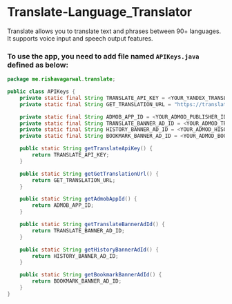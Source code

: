 # Translate-Language_Translator
Translate allows you to translate text and phrases between 90+ languages. It supports voice input and speech output features.

### To use the app, you need to add file named `APIKeys.java` defined as below:

```java
package me.rishavagarwal.translate;

public class APIKeys {
    private static final String TRANSLATE_API_KEY = <YOUR_YANDEX_TRANSLATE_API_KEY>;
    private static final String GET_TRANSLATION_URL = "https://translate.yandex.net/api/v1.5/tr.json/translate";

    private static final String ADMOB_APP_ID = <YOUR_ADMOD_PUBLISHER_ID>;
    private static final String TRANSLATE_BANNER_AD_ID = <YOUR_ADMOD_TRANSLATE_BANNER_ID>;
    private static final String HISTORY_BANNER_AD_ID = <YOUR_ADMOD_HISORY_BANNER_ID>;
    private static final String BOOKMARK_BANNER_AD_ID = <YOUR_ADMOD_BOOKMARK_BANNER_ID>;

    public static String getTranslateApiKey() {
        return TRANSLATE_API_KEY;
    }

    public static String getGetTranslationUrl() {
        return GET_TRANSLATION_URL;
    }

    public static String getAdmobAppId() {
        return ADMOB_APP_ID;
    }

    public static String getTranslateBannerAdId() {
        return TRANSLATE_BANNER_AD_ID;
    }

    public static String getHistoryBannerAdId() {
        return HISTORY_BANNER_AD_ID;
    }

    public static String getBookmarkBannerAdId() {
        return BOOKMARK_BANNER_AD_ID;
    }
}
```
